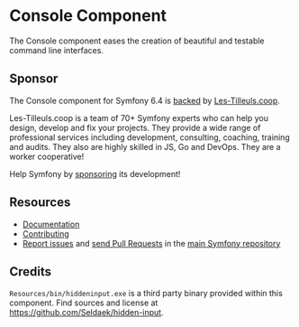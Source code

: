 Console Component
=================

The Console component eases the creation of beautiful and testable command line
interfaces.

Sponsor
-------

The Console component for Symfony 6.4 is [backed][1] by [Les-Tilleuls.coop][2].

Les-Tilleuls.coop is a team of 70+ Symfony experts who can help you design, develop and
fix your projects. They provide a wide range of professional services including development,
consulting, coaching, training and audits. They also are highly skilled in JS, Go and DevOps.
They are a worker cooperative!

Help Symfony by [sponsoring][3] its development!

Resources
---------

 * [Documentation](https://symfony.com/doc/current/components/console.html)
 * [Contributing](https://symfony.com/doc/current/contributing/index.html)
 * [Report issues](https://github.com/symfony/symfony/issues) and
   [send Pull Requests](https://github.com/symfony/symfony/pulls)
   in the [main Symfony repository](https://github.com/symfony/symfony)

Credits
-------

`Resources/bin/hiddeninput.exe` is a third party binary provided within this
component. Find sources and license at https://github.com/Seldaek/hidden-input.

[1]: https://symfony.com/backers
[2]: https://les-tilleuls.coop
[3]: https://symfony.com/sponsor
